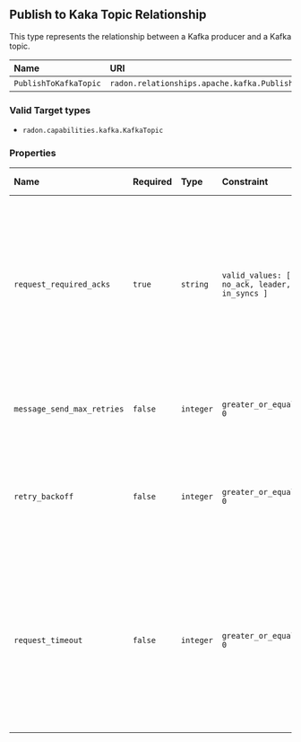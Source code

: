 ## Publish to Kaka Topic Relationship

This type represents the relationship between a Kafka producer and a Kafka topic.

| Name | URI | Version | Derived From |
|:---- |:--- |:------- |:------------ |
| `PublishToKafkaTopic` | `radon.relationships.apache.kafka.PublishToKafkaTopic` | 1.0.0 | `tosca.relationships.ConnectsTo` |

### Valid Target types

* `radon.capabilities.kafka.KafkaTopic`

### Properties

| Name | Required | Type | Constraint | Default Value| Description |
|:---- |:-------- |:---- |:---------- |:-----------  |:----------- |
| `request_required_acks`   | `true`| `string` |  `valid_values: [ no_ack, leader, in_syncs ]` | `no_ack`| This value controls when a produce request is considered completed. Typical values are: <ul> <li> `no_ack`: producer does not wait. </li> <li> `leader`: producer waits only for the leader broker. </li> <li> `in_syncs`: producer waits for all in-sync brokers. </li></ul> |                                                                                        <li>
| `message_send_max_retries` | `false` | `integer` | `greater_or_equal: 0` | 3 | This property will cause the producer to automatically retry a failed send request. May result in duplicates |
| `retry_backoff` | `false` | `integer` | `greater_or_equal: 0` | 100 | This property specifies the amount of time (in ms) that the producer waits before refreshing the metadata of relevant topics to allow for potential leader election.|
| `request_timeout` | `false` | `integer` | `greater_or_equal: 0` | 10000 | This property specifies the amount of time (in ms) that the producer waits before refreshing the metadata of relevant topics to allow for potential leader election.The amount of time the broker will wait trying to meet the request.required.acks requirement before sending back an error to the client.|
